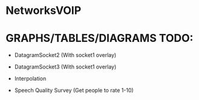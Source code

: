 # NetworksVOIP

# GRAPHS/TABLES/DIAGRAMS TODO:

  - DatagramSocket2 (With socket1 overlay)
  - DatagramSocket3 (With socket1 overlay)
  - Interpolation

- Speech Quality Survey (Get people to rate 1-10)
